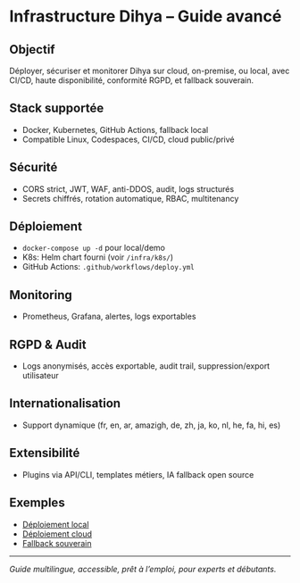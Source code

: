 # Infrastructure Dihya – Guide avancé

## Objectif
Déployer, sécuriser et monitorer Dihya sur cloud, on-premise, ou local, avec CI/CD, haute disponibilité, conformité RGPD, et fallback souverain.

## Stack supportée
- Docker, Kubernetes, GitHub Actions, fallback local
- Compatible Linux, Codespaces, CI/CD, cloud public/privé

## Sécurité
- CORS strict, JWT, WAF, anti-DDOS, audit, logs structurés
- Secrets chiffrés, rotation automatique, RBAC, multitenancy

## Déploiement
- `docker-compose up -d` pour local/demo
- K8s: Helm chart fourni (voir `/infra/k8s/`)
- GitHub Actions: `.github/workflows/deploy.yml`

## Monitoring
- Prometheus, Grafana, alertes, logs exportables

## RGPD & Audit
- Logs anonymisés, accès exportable, audit trail, suppression/export utilisateur

## Internationalisation
- Support dynamique (fr, en, ar, amazigh, de, zh, ja, ko, nl, he, fa, hi, es)

## Extensibilité
- Plugins via API/CLI, templates métiers, IA fallback open source

## Exemples
- [Déploiement local](#)
- [Déploiement cloud](#)
- [Fallback souverain](#)

---

*Guide multilingue, accessible, prêt à l’emploi, pour experts et débutants.*
